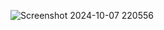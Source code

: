 ![Screenshot 2024-10-07 220556](https://github.com/user-attachments/assets/6f5a4d63-ccaa-4634-8fa8-e9f96675fe3e)
